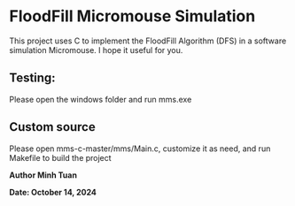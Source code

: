# FloodFill Micromouse Simulation
This project uses C to implement the FloodFill Algorithm (DFS) in a software simulation Micromouse.
I hope it useful for you.

## Testing:
Please open the windows folder and run mms.exe

## Custom source
Please open mms-c-master/mms/Main.c, customize it as need, and run Makefile to build the project

**Author Minh Tuan**

**Date: October 14, 2024**
